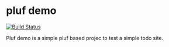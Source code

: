 # pluf demo

[![Build Status](https://travis-ci.org/pluf/demo.svg?branch=master)](https://travis-ci.org/pluf/demo)

Pluf demo is a simple pluf based projec to test a simple todo site.